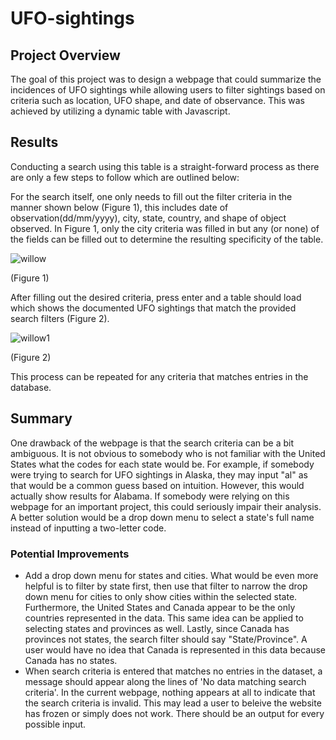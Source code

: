 # UFO-sightings

## Project Overview 
The goal of this project was to design a webpage that could summarize the incidences of UFO sightings while allowing users to filter sightings based on criteria such as location, UFO shape, and date of observance. This was achieved by utilizing a dynamic table with Javascript.

## Results
Conducting a search using this table is a straight-forward process as there are only a few steps to follow which are outlined below:

For the search itself, one only needs to fill out the filter criteria in the manner shown below (Figure 1), this includes date of observation(dd/mm/yyyy), city, state, country, and shape of object observed. In Figure 1, only the city criteria was filled in but any (or none) of the fields can be filled out to determine the resulting specificity of the table.

![willow](https://user-images.githubusercontent.com/93050931/150694074-acdc4cc1-d4ab-4b25-86ac-0c25ff5c25e6.png)

(Figure 1)

After filling out the desired criteria, press enter and a table should load which shows the documented UFO sightings that match the provided search filters (Figure 2).

![willow1](https://user-images.githubusercontent.com/93050931/150694474-c8a10288-6fb7-4512-99b1-159c8d45493d.png)

(Figure 2)

This process can be repeated for any criteria that matches entries in the database. 

## Summary
One drawback of the webpage is that the search criteria can be a bit ambiguous. It is not obvious to somebody who is not familiar with the United States what the codes for each state would be. For example, if somebody were trying to search for UFO sightings in Alaska, they may input "al" as that would be a common guess based on intuition. However, this would actually show results for Alabama. If somebody were relying on this webpage for an important project, this could seriously impair their analysis. A better solution would be a drop down menu to select a state's full name instead of inputting a two-letter code.

### Potential Improvements
- Add a drop down menu for states and cities. What would be even more helpful is to filter by state first, then use that filter to narrow the drop down menu for cities to only show cities within the selected state. Furthermore, the United States and Canada appear to be the only countries represented in the data. This same idea can be applied to selecting states and provinces as well. Lastly, since Canada has provinces not states, the search filter should say "State/Province". A user would have no idea that Canada is represented in this data because Canada has no states.
- When search criteria is entered that matches no entries in the dataset, a message should appear along the lines of 'No data matching search criteria'. In the current webpage, nothing appears at all to indicate that the search criteria is invalid. This may lead a user to beleive the website has frozen or simply does not work. There should be an output for every possible input.




